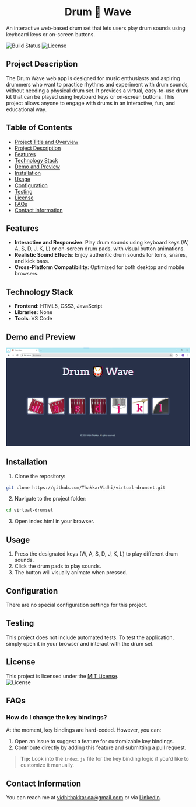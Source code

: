 # <h1 align="center">Drum 🥁 Wave</h1>
An interactive web-based drum set that lets users play drum sounds using keyboard keys or on-screen buttons.

![Build Status](https://img.shields.io/badge/build-passing-brightgreen)
![License](https://img.shields.io/badge/license-MIT-blue)

## Project Description

The Drum Wave web app is designed for music enthusiasts and aspiring drummers who want to practice rhythms and experiment with drum sounds, without needing a physical drum set. It provides a virtual, easy-to-use drum kit that can be played using keyboard keys or on-screen buttons. This project allows anyone to engage with drums in an interactive, fun, and educational way.

## Table of Contents
- [Project Title and Overview](#project-title-and-overview)
- [Project Description](#project-description)
- [Features](#features)
- [Technology Stack](#technology-stack)
- [Demo and Preview](#demo-and-preview)
- [Installation](#installation)
- [Usage](#usage)
- [Configuration](#configuration)
- [Testing](#testing)
- [License](#license)
- [FAQs](#faqs)
- [Contact Information](#contact-information)

## Features

- **Interactive and Responsive**: Play drum sounds using keyboard keys (W, A, S, D, J, K, L) or on-screen drum pads, with visual button animations.
- **Realistic Sound Effects**: Enjoy authentic drum sounds for toms, snares, and kick bass.
- **Cross-Platform Compatibility**: Optimized for both desktop and mobile browsers.

## Technology Stack

- **Frontend**: HTML5, CSS3, JavaScript
- **Libraries**: None
- **Tools**: VS Code

## Demo and Preview

![Drum Wave](assets/images/drumwave-ui.png)

## Installation

1. Clone the repository:
```bash
git clone https://github.com/ThakkarVidhi/virtual-drumset.git
```

2. Navigate to the project folder:
```bash
cd virtual-drumset
```

3. Open index.html in your browser.

## Usage

1. Press the designated keys (W, A, S, D, J, K, L) to play different drum sounds.
2. Click the drum pads to play sounds.
3. The button will visually animate when pressed.

## Configuration

There are no special configuration settings for this project.

## Testing

This project does not include automated tests. To test the application, simply open it in your browser and interact with the drum set.

## License

This project is licensed under the [MIT License](LICENSE).  
![License](https://img.shields.io/badge/license-MIT-blue)

## FAQs

### **How do I change the key bindings?**  
At the moment, key bindings are hard-coded. However, you can:  
1. Open an issue to suggest a feature for customizable key bindings.  
2. Contribute directly by adding this feature and submitting a pull request.  

> **Tip:** Look into the `index.js` file for the key binding logic if you'd like to customize it manually.

## Contact Information

You can reach me at [vidhithakkar.ca@gmail.com](mailto:vidhithakkar.ca@gmail.com) or via [LinkedIn](https://www.linkedin.com/in/vidhi-thakkar-0b509724a/).
